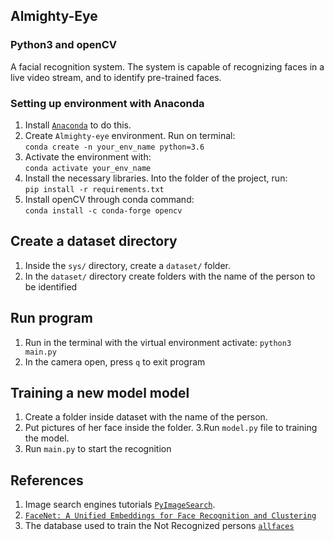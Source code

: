 ## Almighty-Eye
### Python3 and openCV 
A facial recognition system.  The system is capable of recognizing faces in a live video stream, and to identify pre-trained faces.

### Setting up environment with Anaconda
  1. Install [`Anaconda`](https://docs.conda.io/en/latest/) to do this.
  2. Create `Almighty-eye` environment. Run on terminal:  
      ```conda create -n your_env_name python=3.6```
  3. Activate the environment with:  
    ```conda activate your_env_name```  
  5. Install the necessary libraries. Into the folder of the project, run:  
    ```pip install -r requirements.txt```
  6. Install openCV through conda command:  
    ```conda install -c conda-forge opencv```
  
	
## Create a dataset directory
1. Inside the `sys/` directory, create a `dataset/` folder.
2. In the `dataset/` directory create folders with the name of the person to be identified
	
	
## Run program
1. Run in the terminal with the virtual environment activate: `python3 main.py`
2. In the camera open, press `q` to exit program
	
	
## Training a new model model
1. Create a folder inside dataset with the name of the person.
2. Put pictures of her face inside the folder.
3.Run `model.py` file to training the model.
4. Run `main.py` to start the recognition
	
## References
1.  Image search engines tutorials [`PyImageSearch`](https://www.pyimagesearch.com/).
2.  [`FaceNet: A Unified Embeddings for Face Recognition and Clustering`](https://www.cv-foundation.org/openaccess/content_cvpr_2015/app/1A_089.pdf)
3. The database used to train the Not Recognized persons [`allfaces`](https://cswww.essex.ac.uk/mv/allfaces/index.html)

	

	
	

